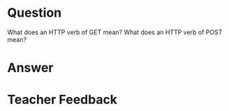 # Question
What does an HTTP verb of GET mean? What does an HTTP verb of POST mean?

# Answer


# Teacher Feedback